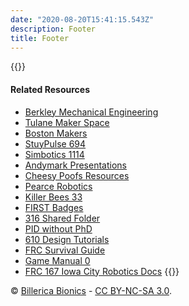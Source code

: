 ```yaml
---
date: "2020-08-20T15:41:15.543Z"
description: Footer
title: Footer
---
```

{{<columns markdown="true">}}
#### Related Resources
- [Berkley Mechanical Engineering](https://me.berkeley.edu/resources/student-machine-shop/shop-equipment/)
- [Tulane Maker Space](https://makerspace.tulane.edu/)
- [Boston Makers](https://www.bostonmakers.org/)
- [StuyPulse 694](https://stuypulse.com/resources/)
- [Simbotics 1114](https://www.simbotics.org/resources/)
- [Andymark Presentations](https://www.andymark.com/pages/presentations)
- [Cheesy Poofs Resources](https://www.team254.com/resources/)
- [Pearce Robotics](https://team.pearcerobotics.com/)
- [Killer Bees 33](http://www.killerbees33.com/resources/)
- [FIRST Badges](https://www.firstbadges.com/)
- [316 Shared Folder](https://drive.google.com/drive/u/0/folders/0BzH8kYOlg2ArbWtWRXl3c2xYd0U)
- [PID without PhD](https://drive.google.com/file/d/0B8Oix1YVtSZgUW1sd3dOOFVzdXc/view)
- [610 Design Tutorials](http://www.team610.com/wp-content/uploads/2014/03/Design-TutorialsRev10.pdf)
- [FRC Survival Guide](https://www.chiefdelphi.com/t/paper-the-frc-survival-guide-v3-1/340825)
- [Game Manual 0](https://gm0.org/)
- [FRC 167 Iowa City Robotics Docs](https://docs.iowacityrobotics.org/)
{{</columns>}}

&copy; [Billerica Bionics](https://team4909.org) -
<a title="Creative Commons Attribution-NonCommercial-ShareAlike" href="https://creativecommons.org/licenses/by-nc-sa/3.0/">CC BY-NC-SA 3.0</a>.

